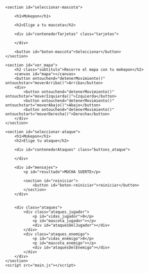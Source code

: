 <!DOCTYPE html>
<html lang="en">
<head>
    <meta charset="UTF-8">
    <meta http-equiv="X-UA-Compatible" content="IE=edge">
    <meta name="viewport" content="width=device-width, initial-scale=1.0">
    <title>Mokepon</title>
    <link rel="stylesheet" href="style.css">
</head>
<body>

    <section id="seleccionar-mascota">

        <h1>Mokepon</h1>

        <h2>Elige a tu mascota</h2>

        <div id="contenedorTarjetas" class="tarjetas">

        </div>

        <button id="boton-mascota">Seleccionar</button>
    </section>

    <section id="ver_mapa">
        <h2 class="subtitulo">Recorre el mapa con tu mokepon</h2>
        <canvas id="mapa"></canvas>
        <button ontouchend="detenerMovimiento()" ontouchstar="moverArriba()">Arriba</button>
        <div>
            <button ontouchend="detenerMovimiento()" ontouchstar="moverIzquierda()">Izquierda</button>
            <button ontouchend="detenerMovimiento()" ontouchstart="moverAbajo()">Abajo</button>
            <button ontouchend="detenerMovimiento()" ontouchstart="moverDerecha()">Derecha</button>
        </div>
    </section>

    <section id="seleccionar-ataque">
        <h1>Mokepon</h1>
        <h2>Elige tu ataque</h2>

        <div id="contenedorAtaques" class="buttons_ataque">
            
        </div>

        <div id="mensajes">
            <p id="resultado">MUCHA SUERTE</p>
                
            <section id="reiniciar">
                <button id="boton-reiniciar">reiniciar</button>
            </section>
        </div>
        

        <div class="ataques">
            <div class="ataques_jugador">
                <p id="vidas_jugador">0</p>
                <p id="mascota_jugador"></p> 
                <div id="ataquesDelJugador"></div>
            </div>
            <div class="ataques_enemigo">
                <p id="vidas_enemigo">0</p>
                <p id="mascota_enemigo"></p>
                <div id="ataquesDelEnemigo"></div>
            </div>
        </div>  
    </section>
    <script src="main.js"></script>
</body>
</html>
